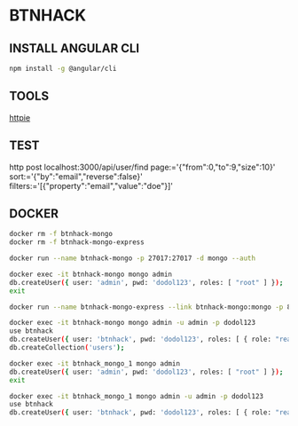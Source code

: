 # BTNHACK

## INSTALL ANGULAR CLI

``` bash
npm install -g @angular/cli
```

## TOOLS

[httpie](https://httpie.org/)

## TEST

http post localhost:3000/api/user/find page:='{"from":0,"to":9,"size":10}' sort:='{"by":"email","reverse":false}' filters:='[{"property":"email","value":"doe"}]'

## DOCKER

``` bash
docker rm -f btnhack-mongo
docker rm -f btnhack-mongo-express

docker run --name btnhack-mongo -p 27017:27017 -d mongo --auth

docker exec -it btnhack-mongo mongo admin
db.createUser({ user: 'admin', pwd: 'dodol123', roles: [ "root" ] });
exit

docker run --name btnhack-mongo-express --link btnhack-mongo:mongo -p 8081:8081 -d -e ME_CONFIG_MONGODB_ADMINUSERNAME=admin -e ME_CONFIG_MONGODB_ADMINPASSWORD=dodol123 mongo-express

docker exec -it btnhack-mongo mongo admin -u admin -p dodol123
use btnhack
db.createUser({ user: 'btnhack', pwd: 'dodol123', roles: [ { role: "readWrite", db: "btnhack" } ] });
db.createCollection('users');
```

``` bash
docker exec -it btnhack_mongo_1 mongo admin
db.createUser({ user: 'admin', pwd: 'dodol123', roles: [ "root" ] });
exit

docker exec -it btnhack_mongo_1 mongo admin -u admin -p dodol123
use btnhack
db.createUser({ user: 'btnhack', pwd: 'dodol123', roles: [ { role: "readWrite", db: "btnhack" } ] });
```
